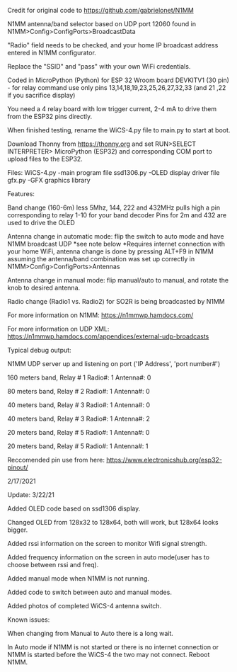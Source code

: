Credit for original code to https://github.com/gabrielonet/N1MM

N1MM antenna/band selector based on UDP port 12060 found in N1MM>Config>ConfigPorts>BroadcastData

"Radio" field needs to be checked, and your home IP broadcast address entered in N1MM configurator.  

Replace the "SSID" and "pass" with your own WiFi credentials.

Coded in MicroPython (Python) for ESP 32 Wroom board DEVKITV1 (30 pin) - for relay command use only pins 13,14,18,19,23,25,26,27,32,33 (and 21 ,22 if you sacrifice display)

You need a 4 relay board with low trigger current, 2-4 mA to drive them from the ESP32 pins directly.

When finished testing, rename the WiCS-4.py file to main.py to start at boot.

Download Thonny from https://thonny.org and set RUN>SELECT INTERPRETER> MicroPython (ESP32) and corresponding COM port to upload files to the ESP32.

Files:
WiCS-4.py   -main program file
ssd1306.py  -OLED display driver file
gfx.py      -GFX graphics library

Features: 

Band change (160-6m) less 5Mhz, 144, 222 and 432MHz  pulls high a pin corresponding to relay 1-10 for your band decoder
Pins for 2m and 432 are used to drive the OLED

Antenna change in automatic mode: flip the switch to auto mode and have N1MM broadcast UDP *see note below
*Requires internet connection with your home WiFi, antenna change is done by pressing ALT+F9 in N1MM assuming the antenna/band combination was set up correctly in N1MM>Config>ConfigPorts>Antennas

Antenna change in manual mode: flip manual/auto to manual, and rotate the knob to desired antenna. 

Radio change (Radio1 vs. Radio2) for SO2R is being broadcasted by N1MM


For more information on N1MM:  https://n1mmwp.hamdocs.com/

For more information on UDP XML: https://n1mmwp.hamdocs.com/appendices/external-udp-broadcasts

Typical debug output:

N1MM UDP server up and listening on port ('IP Address', 'port number#')

160 meters band, Relay # 1 Radio#: 1 Antenna#: 0

 80 meters band, Relay # 2 Radio#: 1 Antenna#: 0
 
 40 meters band, Relay # 3 Radio#: 1 Antenna#: 0
 
 40 meters band, Relay # 3 Radio#: 1 Antenna#: 2
 
 20 meters band, Relay # 5 Radio#: 1 Antenna#: 0
 
 20 meters band, Relay # 5 Radio#: 1 Antenna#: 1



Reccomended pin use from here: https://www.electronicshub.org/esp32-pinout/

2/17/2021

Update: 3/22/21

Added OLED code based on ssd1306 display.

Changed OLED from 128x32 to 128x64, both will work, but 128x64 looks bigger.

Added rssi information on the screen to monitor Wifi signal strength.

Added frequency information on the screen in auto mode(user has to choose between rssi and freq).

Added manual mode when N1MM is not running.

Added code to switch between auto and manual modes.

Added photos of completed WiCS-4 antenna switch.


Known issues:

When changing from Manual to Auto there is a long wait.

In Auto mode if N1MM is not started or there is no internet connection or N1MM is started before the WiCS-4 the two may not connect. Reboot N1MM.
